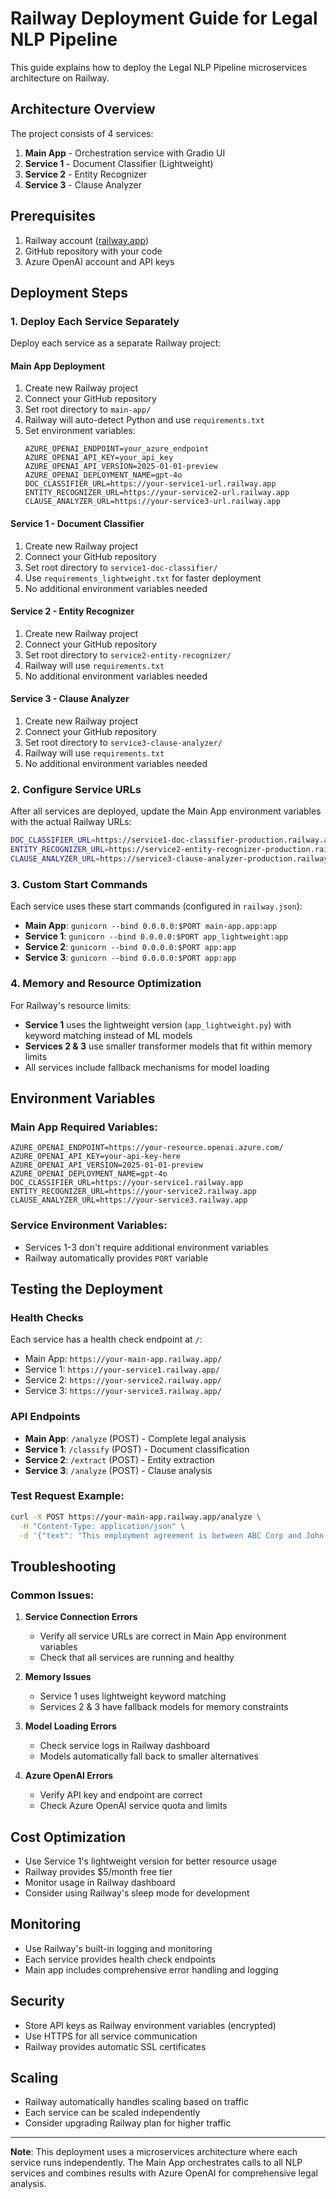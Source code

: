 # Railway Deployment Guide for Legal NLP Pipeline

This guide explains how to deploy the Legal NLP Pipeline microservices architecture on Railway.

## Architecture Overview

The project consists of 4 services:
1. **Main App** - Orchestration service with Gradio UI
2. **Service 1** - Document Classifier (Lightweight)
3. **Service 2** - Entity Recognizer
4. **Service 3** - Clause Analyzer

## Prerequisites

1. Railway account ([railway.app](https://railway.app))
2. GitHub repository with your code
3. Azure OpenAI account and API keys

## Deployment Steps

### 1. Deploy Each Service Separately

Deploy each service as a separate Railway project:

#### Main App Deployment
1. Create new Railway project
2. Connect your GitHub repository
3. Set root directory to `main-app/`
4. Railway will auto-detect Python and use `requirements.txt`
5. Set environment variables:
   ```
   AZURE_OPENAI_ENDPOINT=your_azure_endpoint
   AZURE_OPENAI_API_KEY=your_api_key
   AZURE_OPENAI_API_VERSION=2025-01-01-preview
   AZURE_OPENAI_DEPLOYMENT_NAME=gpt-4o
   DOC_CLASSIFIER_URL=https://your-service1-url.railway.app
   ENTITY_RECOGNIZER_URL=https://your-service2-url.railway.app
   CLAUSE_ANALYZER_URL=https://your-service3-url.railway.app
   ```

#### Service 1 - Document Classifier
1. Create new Railway project
2. Connect your GitHub repository
3. Set root directory to `service1-doc-classifier/`
4. Use `requirements_lightweight.txt` for faster deployment
5. No additional environment variables needed

#### Service 2 - Entity Recognizer
1. Create new Railway project
2. Connect your GitHub repository
3. Set root directory to `service2-entity-recognizer/`
4. Railway will use `requirements.txt`
5. No additional environment variables needed

#### Service 3 - Clause Analyzer
1. Create new Railway project
2. Connect your GitHub repository
3. Set root directory to `service3-clause-analyzer/`
4. Railway will use `requirements.txt`
5. No additional environment variables needed

### 2. Configure Service URLs

After all services are deployed, update the Main App environment variables with the actual Railway URLs:

```bash
DOC_CLASSIFIER_URL=https://service1-doc-classifier-production.railway.app
ENTITY_RECOGNIZER_URL=https://service2-entity-recognizer-production.railway.app
CLAUSE_ANALYZER_URL=https://service3-clause-analyzer-production.railway.app
```

### 3. Custom Start Commands

Each service uses these start commands (configured in `railway.json`):

- **Main App**: `gunicorn --bind 0.0.0.0:$PORT main-app.app:app`
- **Service 1**: `gunicorn --bind 0.0.0.0:$PORT app_lightweight:app`
- **Service 2**: `gunicorn --bind 0.0.0.0:$PORT app:app`
- **Service 3**: `gunicorn --bind 0.0.0.0:$PORT app:app`

### 4. Memory and Resource Optimization

For Railway's resource limits:

- **Service 1** uses the lightweight version (`app_lightweight.py`) with keyword matching instead of ML models
- **Services 2 & 3** use smaller transformer models that fit within memory limits
- All services include fallback mechanisms for model loading

## Environment Variables

### Main App Required Variables:
```
AZURE_OPENAI_ENDPOINT=https://your-resource.openai.azure.com/
AZURE_OPENAI_API_KEY=your-api-key-here
AZURE_OPENAI_API_VERSION=2025-01-01-preview
AZURE_OPENAI_DEPLOYMENT_NAME=gpt-4o
DOC_CLASSIFIER_URL=https://your-service1.railway.app
ENTITY_RECOGNIZER_URL=https://your-service2.railway.app
CLAUSE_ANALYZER_URL=https://your-service3.railway.app
```

### Service Environment Variables:
- Services 1-3 don't require additional environment variables
- Railway automatically provides `PORT` variable

## Testing the Deployment

### Health Checks
Each service has a health check endpoint at `/`:
- Main App: `https://your-main-app.railway.app/`
- Service 1: `https://your-service1.railway.app/`
- Service 2: `https://your-service2.railway.app/`
- Service 3: `https://your-service3.railway.app/`

### API Endpoints
- **Main App**: `/analyze` (POST) - Complete legal analysis
- **Service 1**: `/classify` (POST) - Document classification
- **Service 2**: `/extract` (POST) - Entity extraction
- **Service 3**: `/analyze` (POST) - Clause analysis

### Test Request Example:
```bash
curl -X POST https://your-main-app.railway.app/analyze \
  -H "Content-Type: application/json" \
  -d '{"text": "This employment agreement is between ABC Corp and John Smith...", "analysis_type": "Contract Review"}'
```

## Troubleshooting

### Common Issues:

1. **Service Connection Errors**
   - Verify all service URLs are correct in Main App environment variables
   - Check that all services are running and healthy

2. **Memory Issues**
   - Service 1 uses lightweight keyword matching
   - Services 2 & 3 have fallback models for memory constraints

3. **Model Loading Errors**
   - Check service logs in Railway dashboard
   - Models automatically fall back to smaller alternatives

4. **Azure OpenAI Errors**
   - Verify API key and endpoint are correct
   - Check Azure OpenAI service quota and limits

## Cost Optimization

- Use Service 1's lightweight version for better resource usage
- Railway provides $5/month free tier
- Monitor usage in Railway dashboard
- Consider using Railway's sleep mode for development

## Monitoring

- Use Railway's built-in logging and monitoring
- Each service provides health check endpoints
- Main app includes comprehensive error handling and logging

## Security

- Store API keys as Railway environment variables (encrypted)
- Use HTTPS for all service communication
- Railway provides automatic SSL certificates

## Scaling

- Railway automatically handles scaling based on traffic
- Each service can be scaled independently
- Consider upgrading Railway plan for higher traffic

---

**Note**: This deployment uses a microservices architecture where each service runs independently. The Main App orchestrates calls to all NLP services and combines results with Azure OpenAI for comprehensive legal analysis.
